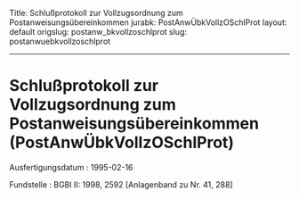 Title: Schlußprotokoll zur Vollzugsordnung zum Postanweisungsübereinkommen
jurabk: PostAnwÜbkVollzOSchlProt
layout: default
origslug: postanw_bkvollzoschlprot
slug: postanwuebkvollzoschlprot

---

# Schlußprotokoll zur Vollzugsordnung zum Postanweisungsübereinkommen (PostAnwÜbkVollzOSchlProt)

Ausfertigungsdatum
:   1995-02-16

Fundstelle
:   BGBl II: 1998, 2592 [Anlagenband zu Nr. 41, 288]

